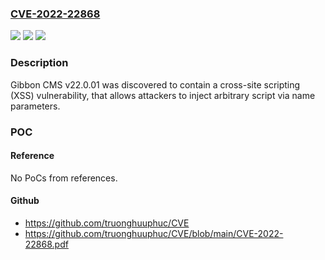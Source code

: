 ### [CVE-2022-22868](https://cve.mitre.org/cgi-bin/cvename.cgi?name=CVE-2022-22868)
![](https://img.shields.io/static/v1?label=Product&message=n%2Fa&color=blue)
![](https://img.shields.io/static/v1?label=Version&message=n%2Fa&color=blue)
![](https://img.shields.io/static/v1?label=Vulnerability&message=n%2Fa&color=brighgreen)

### Description

Gibbon CMS v22.0.01 was discovered to contain a cross-site scripting (XSS) vulnerability, that allows attackers to inject arbitrary script via name parameters.

### POC

#### Reference
No PoCs from references.

#### Github
- https://github.com/truonghuuphuc/CVE
- https://github.com/truonghuuphuc/CVE/blob/main/CVE-2022-22868.pdf
